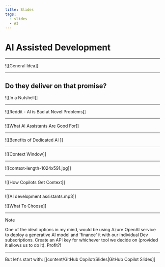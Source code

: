 ```yaml
---
title: Slides
tags:
  - slides
  - AI
---
```

# AI Assisted Development

---

![[General Idea]]

---
## Do they deliver on that promise?

![[In a Nutshell]]

---

![[Reddit - AI is Bad at Novel Problems]]

---

![[What AI Assistants Are Good For]]

---

![[Benefits of Dedicated AI ]]

---

![[Context Window]]

---

![[context-length-1024x591.jpg]]

---

![[How Copilots Get Context]]

---

![[AI development assistants.mp3]]

![[What To Choose]]
 
---

> [!note]
> One of the ideal options in my mind, would be using Azure OpenAI service to deploy a generative AI model and 'finance' it with our individual Dev subscriptions. Create an API key for whichever tool we decide on (provided it allows us to do it). Profit?!

---

But let's start with: [[content/GitHub Copilot/Slides|GitHub Copilot Slides]]
